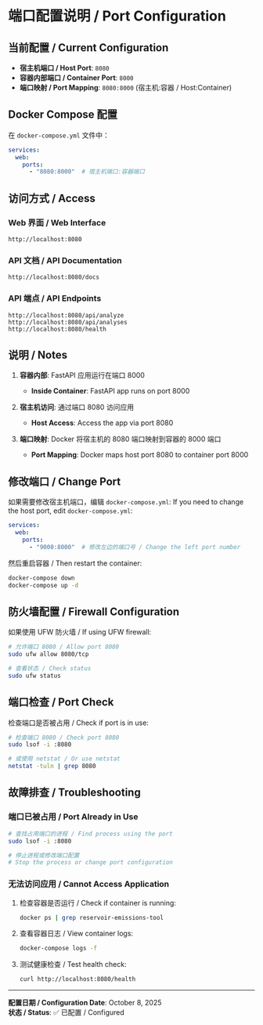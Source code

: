 # 端口配置说明 / Port Configuration

## 当前配置 / Current Configuration

- **宿主机端口 / Host Port**: `8080`
- **容器内部端口 / Container Port**: `8000`
- **端口映射 / Port Mapping**: `8080:8000` (宿主机:容器 / Host:Container)

## Docker Compose 配置

在 `docker-compose.yml` 文件中：

```yaml
services:
  web:
    ports:
      - "8080:8000"  # 宿主机端口:容器端口
```

## 访问方式 / Access

### Web 界面 / Web Interface
```
http://localhost:8080
```

### API 文档 / API Documentation
```
http://localhost:8080/docs
```

### API 端点 / API Endpoints
```
http://localhost:8080/api/analyze
http://localhost:8080/api/analyses
http://localhost:8080/health
```

## 说明 / Notes

1. **容器内部**: FastAPI 应用运行在端口 8000
   - **Inside Container**: FastAPI app runs on port 8000

2. **宿主机访问**: 通过端口 8080 访问应用
   - **Host Access**: Access the app via port 8080

3. **端口映射**: Docker 将宿主机的 8080 端口映射到容器的 8000 端口
   - **Port Mapping**: Docker maps host port 8080 to container port 8000

## 修改端口 / Change Port

如果需要修改宿主机端口，编辑 `docker-compose.yml`:
If you need to change the host port, edit `docker-compose.yml`:

```yaml
services:
  web:
    ports:
      - "9000:8000"  # 修改左边的端口号 / Change the left port number
```

然后重启容器 / Then restart the container:
```bash
docker-compose down
docker-compose up -d
```

## 防火墙配置 / Firewall Configuration

如果使用 UFW 防火墙 / If using UFW firewall:

```bash
# 允许端口 8080 / Allow port 8080
sudo ufw allow 8080/tcp

# 查看状态 / Check status
sudo ufw status
```

## 端口检查 / Port Check

检查端口是否被占用 / Check if port is in use:

```bash
# 检查端口 8080 / Check port 8080
sudo lsof -i :8080

# 或使用 netstat / Or use netstat
netstat -tuln | grep 8080
```

## 故障排查 / Troubleshooting

### 端口已被占用 / Port Already in Use

```bash
# 查找占用端口的进程 / Find process using the port
sudo lsof -i :8080

# 停止进程或修改端口配置
# Stop the process or change port configuration
```

### 无法访问应用 / Cannot Access Application

1. 检查容器是否运行 / Check if container is running:
   ```bash
   docker ps | grep reservoir-emissions-tool
   ```

2. 查看容器日志 / View container logs:
   ```bash
   docker-compose logs -f
   ```

3. 测试健康检查 / Test health check:
   ```bash
   curl http://localhost:8080/health
   ```

---

**配置日期 / Configuration Date**: October 8, 2025  
**状态 / Status**: ✅ 已配置 / Configured
